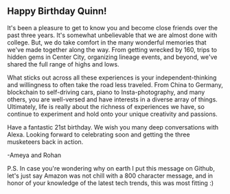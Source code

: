 ## Happy Birthday Quinn!

It's been a pleasure to get to know you and become close friends over the past three years. It's somewhat unbelievable that we are almost done with college. But, we do take comfort in the many wonderful memories that we've made together along the way. From getting wrecked by 160, trips to hidden gems in Center City, organizing lineage events, and beyond, we've shared the full range of highs and lows. 

What sticks out across all these experiences is your independent-thinking and willingness to often take the road less traveled. From China to Germany, blockchain to self-driving cars, piano to Insta-photography, and many others, you are well-versed and have interests in a diverse array of things. Ultimately, life is really about the richness of experiences we have, so continue to experiment and hold onto your unique creativity and passions.

Have a fantastic 21st birthday. We wish you many deep conversations with Alexa. Looking forward to celebrating soon and getting the three musketeers back in action.

-Ameya and Rohan

P.S. In case you're wondering why on earth I put this message on Github, let's just say Amazon was not chill with a 800 character message, and in honor of your knowledge of the latest tech trends, this was most fitting :)
